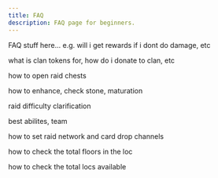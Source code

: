 ```yaml
---
title: FAQ
description: FAQ page for beginners.
---
```


FAQ stuff here... e.g. will i get rewards if i dont do damage, etc

what is clan tokens for, how do i donate to clan, etc

how to open raid chests

how to enhance, check stone, maturation

raid difficulty clarification

best abilites, team

how to set raid network and card drop channels

how to check the total floors in the loc

how to check the total locs available

   <p class="sl-flex" style="height: 2rem; gap: 0.25rem;">
      <span style="width: 100%; border-radius: 0.5rem; background: var(--color-red-500)"></span>
      <span style="width: 100%; border-radius: 0.5rem; background: var(--color-orange-500)"></span>
      <span style="width: 100%; border-radius: 0.5rem; background: var(--color-yellow-500)"></span>
      <span style="width: 100%; border-radius: 0.5rem; background: var(--color-green-500)"></span>
      <span style="width: 100%; border-radius: 0.5rem; background: var(--color-cyan-500)"></span>
      <span style="width: 100%; border-radius: 0.5rem; background: var(--color-blue-500)"></span>
      <span style="width: 100%; border-radius: 0.5rem; background: var(--color-purple-500)"></span>
      <span style="width: 100%; border-radius: 0.5rem; background: var(--color-magenta-500)"></span>
    </p>
